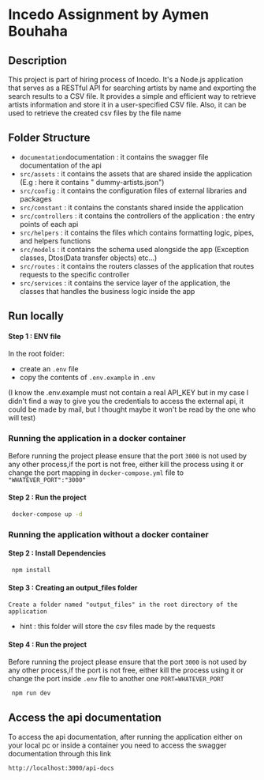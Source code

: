 # Incedo Assignment by Aymen Bouhaha

## Description

This project is part of hiring process of Incedo. It's a Node.js application that serves as a RESTful API for searching
artists by name and exporting the search results to a CSV file. It provides a simple and efficient way to retrieve
artists information and store it in a user-specified CSV file. Also, it can be used to retrieve the created csv files by
the file name

## Folder Structure

- `documentation`documentation : it contains the swagger file documentation of the api
- `src/assets` : it contains the assets that are shared inside the application (E.g : here it contains "
  dummy-artists.json")
- `src/config` : it contains the configuration files of external libraries and packages
- `src/constant` : it contains the constants shared inside the application
- `src/controllers` : it contains the controllers of the application : the entry points of each api
- `src/helpers` : it contains the files which contains formatting logic, pipes, and helpers functions
- `src/models` : it contains the schema used alongside the app (Exception classes, Dtos(Data transfer objects) etc...)
- `src/routes` : it contains the routers classes of the application that routes requests to the specific controller
- `src/services` : it contains the service layer of the application, the classes that handles the business logic inside
  the app

## Run locally

#### Step 1 : ENV file

In the root folder:

- create an `.env` file
- copy the contents of `.env.example` in `.env`

(I know the .env.example must not contain a real API_KEY but in my case I didn't find a way to give you the credentials
to access the external api, it could be made by mail, but I thought maybe it won't be read by the one who will test)

### Running the application in a docker container

Before running the project please ensure that the port `3000` is not used by any other process,if the port is not free,
either kill the process using it or change the port mapping in `docker-compose.yml` file to `"WHATEVER_PORT":"3000"`

#### Step 2 : Run the project

```bash
 docker-compose up -d
```

### Running the application without a docker container

#### Step 2 : Install Dependencies

```bash
 npm install
```

#### Step 3 : Creating an output_files folder

    Create a folder named "output_files" in the root directory of the application

- hint : this folder will store the csv files made by the requests

#### Step 4 : Run the project

Before running the project please ensure that the port `3000` is not used by any other process,if the port is not free,
either kill the process using it or change the port inside `.env` file to another one `PORT=WHATEVER_PORT`

```bash
 npm run dev
```

## Access the api documentation

To access the api documentation, after running the application either on your local pc or inside a container you need to
access
the swagger documentation through this link

    http://localhost:3000/api-docs


